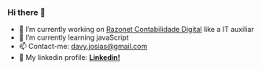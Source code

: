 ### Hi there 👋

- 🔭 I’m currently working on <a href="https://www.razonet.com.br/" target="_blank">Razonet Contabilidade Digital</a> like a IT auxiliar
- 🌱 I’m currently learning javaScript
- 📫 Contact-me: davy.josias@gmail.com
- 🔗 My linkedin profile: <b><a href="https://www.linkedin.com/in/davy-josias-scheuermann-921a411b7/">Linkedin!</a></b>
